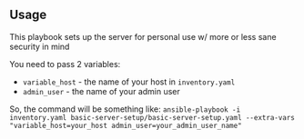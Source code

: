 ## Usage

This playbook sets up the server for personal use w/ more or less sane security in mind

You need to pass 2 variables:
* `variable_host` - the name of your host in `inventory.yaml`
* `admin_user` - the name of your admin user

So, the command will be something like: 
`ansible-playbook -i inventory.yaml basic-server-setup/basic-server-setup.yaml --extra-vars "variable_host=your_host admin_user=your_admin_user_name"`
